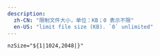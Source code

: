```yaml
---
description:
  zh-CN: "限制文件大小，单位：KB；0 表示不限"
  en-US: "limit file size (KB). `0` unlimited"
---
```


```html
nzSize="${1|1024,2048|}"
```

